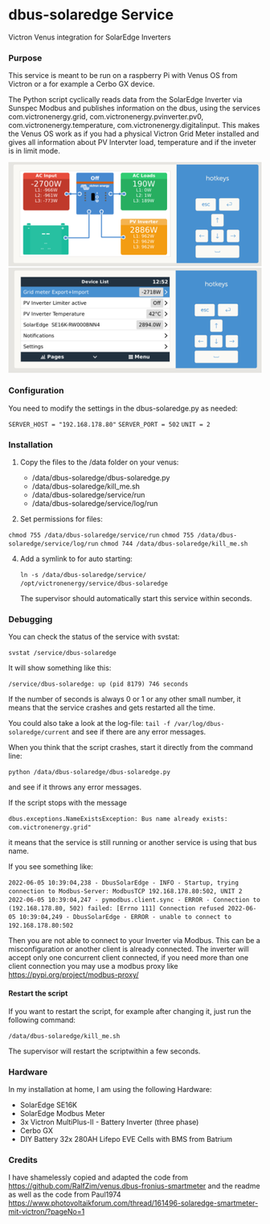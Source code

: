 # dbus-solaredge Service
Victron Venus integration for SolarEdge Inverters

### Purpose

This service is meant to be run on a raspberry Pi with Venus OS from Victron or a for example a Cerbo GX device.

The Python script cyclically reads data from the SolarEdge Inverter via Sunspec Modbus and publishes information on the dbus, using the services com.victronenergy.grid, com.victronenergy.pvinverter.pv0, com.victronenergy.temperature, com.victronenergy.digitalinput. This makes the Venus OS work as if you had a physical Victron Grid Meter installed and gives all information about PV Intervter load, temperature and if the inveter is in limit mode.

![Dashboard shows Energy flow](images/dashboard.png?raw=true "Dashboard")
![Menu shows Entries of the Inverter](images/menu.png?raw=true "Menu")

### Configuration

You need to modify the settings in the dbus-solaredge.py as needed:

`SERVER_HOST = "192.168.178.80"`
`SERVER_PORT = 502`
`UNIT = 2`

### Installation

1. Copy the files to the /data folder on your venus:

   - /data/dbus-solaredge/dbus-solaredge.py
   - /data/dbus-solaredge/kill_me.sh
   - /data/dbus-solaredge/service/run
   - /data/dbus-solaredge/service/log/run

2. Set permissions for files:

  `chmod 755 /data/dbus-solaredge/service/run`
  `chmod 755 /data/dbus-solaredge/service/log/run`
  `chmod 744 /data/dbus-solaredge/kill_me.sh`

4. Add a symlink to for auto starting:

   `ln -s /data/dbus-solaredge/service/ /opt/victronenergy/service/dbus-solaredge`

   The supervisor should automatically start this service within seconds.

### Debugging

You can check the status of the service with svstat:

`svstat /service/dbus-solaredge`

It will show something like this:

`/service/dbus-solaredge: up (pid 8179) 746 seconds`

If the number of seconds is always 0 or 1 or any other small number, it means that the service crashes and gets restarted all the time.

You could also take a look at the log-file:
`tail -f /var/log/dbus-solaredge/current`
and see if there are any error messages.

When you think that the script crashes, start it directly from the command line:

`python /data/dbus-solaredge/dbus-solaredge.py`

and see if it throws any error messages.

If the script stops with the message

`dbus.exceptions.NameExistsException: Bus name already exists: com.victronenergy.grid"`

it means that the service is still running or another service is using that bus name.

If you see something like:

`2022-06-05 10:39:04,238 - DbusSolarEdge - INFO - Startup, trying connection to Modbus-Server: ModbusTCP 192.168.178.80:502, UNIT 2
2022-06-05 10:39:04,247 - pymodbus.client.sync - ERROR - Connection to (192.168.178.80, 502) failed: [Errno 111] Connection refused
2022-06-05 10:39:04,249 - DbusSolarEdge - ERROR - unable to connect to 192.168.178.80:502`

Then you are not able to connect to your Inverter via Modbus. This can be a misconfiguration or another client is already connected. 
The inverter will accept only one concurrent client connected, if you need more than one client connection you may use a modbus proxy like
https://pypi.org/project/modbus-proxy/


#### Restart the script

If you want to restart the script, for example after changing it, just run the following command:

`/data/dbus-solaredge/kill_me.sh`

The supervisor will restart the scriptwithin a few seconds.

### Hardware

In my installation at home, I am using the following Hardware:

- SolarEdge SE16K
- SolarEdge Modbus Meter
- 3x Victron MultiPlus-II - Battery Inverter (three phase)
- Cerbo GX
- DIY Battery 32x 280AH Lifepo EVE Cells with BMS from Batrium 

### Credits

I have shamelessly copied and adapted the code from https://github.com/RalfZim/venus.dbus-fronius-smartmeter and the readme as well as the code from Paul1974 https://www.photovoltaikforum.com/thread/161496-solaredge-smartmeter-mit-victron/?pageNo=1
